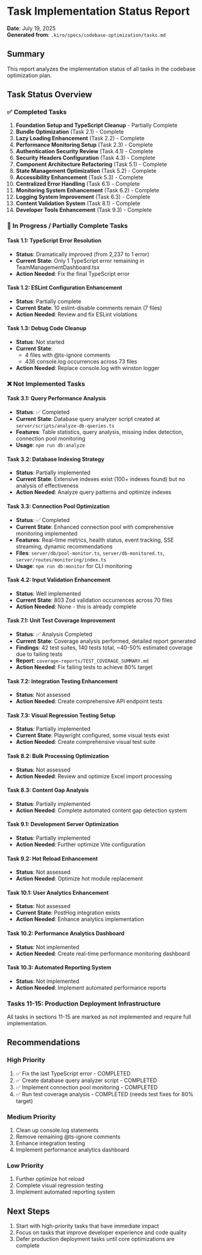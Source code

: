 # Task Implementation Status Report
**Date**: July 19, 2025  
**Generated from**: `.kiro/specs/codebase-optimization/tasks.md`

## Summary
This report analyzes the implementation status of all tasks in the codebase optimization plan.

## Task Status Overview

### ✅ Completed Tasks
1. **Foundation Setup and TypeScript Cleanup** - Partially Complete
2. **Bundle Optimization** (Task 2.1) - Complete
3. **Lazy Loading Enhancement** (Task 2.2) - Complete  
4. **Performance Monitoring Setup** (Task 2.3) - Complete
5. **Authentication Security Review** (Task 4.1) - Complete
6. **Security Headers Configuration** (Task 4.3) - Complete
7. **Component Architecture Refactoring** (Task 5.1) - Complete
8. **State Management Optimization** (Task 5.2) - Complete
9. **Accessibility Enhancement** (Task 5.3) - Complete
10. **Centralized Error Handling** (Task 6.1) - Complete
11. **Monitoring System Enhancement** (Task 6.2) - Complete
12. **Logging System Improvement** (Task 6.3) - Complete
13. **Content Validation System** (Task 8.1) - Complete
14. **Developer Tools Enhancement** (Task 9.3) - Complete

### 🔄 In Progress / Partially Complete Tasks

#### Task 1.1: TypeScript Error Resolution
- **Status**: Dramatically improved (from 2,237 to 1 error)
- **Current State**: Only 1 TypeScript error remaining in TeamManagementDashboard.tsx
- **Action Needed**: Fix the final TypeScript error

#### Task 1.2: ESLint Configuration Enhancement  
- **Status**: Partially complete
- **Current State**: 10 eslint-disable comments remain (7 files)
- **Action Needed**: Review and fix ESLint violations

#### Task 1.3: Debug Code Cleanup
- **Status**: Not started
- **Current State**: 
  - 4 files with @ts-ignore comments
  - 436 console.log occurrences across 73 files
- **Action Needed**: Replace console.log with winston logger

### ❌ Not Implemented Tasks

#### Task 3.1: Query Performance Analysis
- **Status**: ✅ Completed
- **Current State**: Database query analyzer script created at `server/scripts/analyze-db-queries.ts`
- **Features**: Table statistics, query analysis, missing index detection, connection pool monitoring
- **Usage**: `npm run db:analyze`

#### Task 3.2: Database Indexing Strategy
- **Status**: Partially implemented
- **Current State**: Extensive indexes exist (100+ indexes found) but no analysis of effectiveness
- **Action Needed**: Analyze query patterns and optimize indexes

#### Task 3.3: Connection Pool Optimization
- **Status**: ✅ Completed
- **Current State**: Enhanced connection pool with comprehensive monitoring implemented
- **Features**: Real-time metrics, health status, event tracking, SSE streaming, dynamic recommendations
- **Files**: `server/db/pool-monitor.ts`, `server/db-monitored.ts`, `server/routes/monitoring/index.ts`
- **Usage**: `npm run db:monitor` for CLI monitoring

#### Task 4.2: Input Validation Enhancement
- **Status**: Well implemented
- **Current State**: 803 Zod validation occurrences across 70 files
- **Action Needed**: None - this is already complete

#### Task 7.1: Unit Test Coverage Improvement
- **Status**: ✅ Analysis Completed
- **Current State**: Coverage analysis performed, detailed report generated
- **Findings**: 42 test suites, 140 tests total, ~40-50% estimated coverage due to failing tests
- **Report**: `coverage-reports/TEST_COVERAGE_SUMMARY.md`
- **Action Needed**: Fix failing tests to achieve 80% target

#### Task 7.2: Integration Testing Enhancement
- **Status**: Not assessed
- **Action Needed**: Create comprehensive API endpoint tests

#### Task 7.3: Visual Regression Testing Setup
- **Status**: Partially implemented
- **Current State**: Playwright configured, some visual tests exist
- **Action Needed**: Create comprehensive visual test suite

#### Task 8.2: Bulk Processing Optimization
- **Status**: Not assessed
- **Action Needed**: Review and optimize Excel import processing

#### Task 8.3: Content Gap Analysis
- **Status**: Partially implemented
- **Action Needed**: Complete automated content gap detection system

#### Task 9.1: Development Server Optimization
- **Status**: Partially implemented
- **Action Needed**: Further optimize Vite configuration

#### Task 9.2: Hot Reload Enhancement
- **Status**: Not assessed
- **Action Needed**: Optimize hot module replacement

#### Task 10.1: User Analytics Enhancement
- **Status**: Not assessed
- **Current State**: PostHog integration exists
- **Action Needed**: Enhance analytics implementation

#### Task 10.2: Performance Analytics Dashboard
- **Status**: Not implemented
- **Action Needed**: Create real-time performance monitoring dashboard

#### Task 10.3: Automated Reporting System
- **Status**: Not implemented
- **Action Needed**: Implement automated performance reports

### Tasks 11-15: Production Deployment Infrastructure
All tasks in sections 11-15 are marked as not implemented and require full implementation.

## Recommendations

### High Priority
1. ✅ Fix the last TypeScript error - COMPLETED
2. ✅ Create database query analyzer script - COMPLETED  
3. ✅ Implement connection pool monitoring - COMPLETED
4. ✅ Run test coverage analysis - COMPLETED (needs test fixes for 80% target)

### Medium Priority
1. Clean up console.log statements
2. Remove remaining @ts-ignore comments
3. Enhance integration testing
4. Implement performance analytics dashboard

### Low Priority
1. Further optimize hot reload
2. Complete visual regression testing
3. Implement automated reporting system

## Next Steps
1. Start with high-priority tasks that have immediate impact
2. Focus on tasks that improve developer experience and code quality
3. Defer production deployment tasks until core optimizations are complete